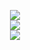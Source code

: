 <p align="center">
  <img src="https://skillicons.dev/icons?i=arch,windows"/><br>
  <img src="https://skillicons.dev/icons?i=clion,cloudflare,cmake,git,github,githubactions,idea,maven,vscode,vscodium"/><br>
  <img src="https://skillicons.dev/icons?i=bash,c,cpp,css,html,java,js,latex,md,py,qt,regex,rust"/>
</p>
